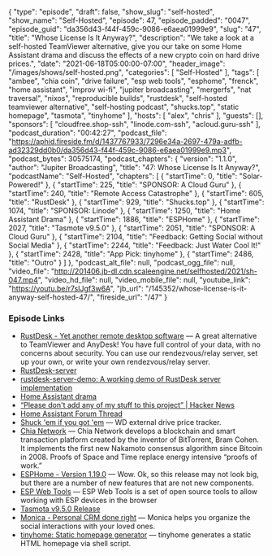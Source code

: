 {
  "type": "episode",
  "draft": false,
  "show_slug": "self-hosted",
  "show_name": "Self-Hosted",
  "episode": 47,
  "episode_padded": "0047",
  "episode_guid": "da356d43-f44f-459c-9086-e6aea01999e9",
  "slug": "47",
  "title": "Whose License Is It Anyway?",
  "description": "We take a look at a self-hosted TeamViewer alternative, give you our take on some Home Assistant drama and discuss the effects of a new crypto coin on hard drive prices.",
  "date": "2021-06-18T05:00:00-07:00",
  "header_image": "/images/shows/self-hosted.png",
  "categories": [
    "Self-Hosted"
  ],
  "tags": [
    "ambee",
    "chia coin",
    "drive failure",
    "esp web tools",
    "esphome",
    "frenck",
    "home assistant",
    "improv wi-fi",
    "jupiter broadcasting",
    "mergerfs",
    "nat traversal",
    "nixos",
    "reproducible builds",
    "rustdesk",
    "self-hosted teamviewer alternative",
    "self-hosting podcast",
    "shucks.top",
    "static homepage",
    "tasmota",
    "tinyhome"
  ],
  "hosts": [
    "alex",
    "chris"
  ],
  "guests": [],
  "sponsors": [
    "cloudfree.shop-ssh",
    "linode.com-ssh",
    "acloud.guru-ssh"
  ],
  "podcast_duration": "00:42:27",
  "podcast_file": "https://aphid.fireside.fm/d/1437767933/7296e34a-2697-479a-adfb-ad32329dd0b0/da356d43-f44f-459c-9086-e6aea01999e9.mp3",
  "podcast_bytes": 30575174,
  "podcast_chapters": {
    "version": "1.1.0",
    "author": "Jupiter Broadcasting",
    "title": "47: Whose License Is It Anyway?",
    "podcastName": "Self-Hosted",
    "chapters": [
      {
        "startTime": 0,
        "title": "Solar-Powered!"
      },
      {
        "startTime": 225,
        "title": "SPONSOR: A Cloud Guru"
      },
      {
        "startTime": 240,
        "title": "Remote Access Catastrophe"
      },
      {
        "startTime": 605,
        "title": "RustDesk"
      },
      {
        "startTime": 929,
        "title": "Shucks.top"
      },
      {
        "startTime": 1074,
        "title": "SPONSOR: Linode"
      },
      {
        "startTime": 1250,
        "title": "Home Assistant Drama"
      },
      {
        "startTime": 1886,
        "title": "ESPHome"
      },
      {
        "startTime": 2027,
        "title": "Tasmote v9.5.0"
      },
      {
        "startTime": 2051,
        "title": "SPONSOR: A Cloud Guru"
      },
      {
        "startTime": 2104,
        "title": "Feedback: Getting Social without Social Media"
      },
      {
        "startTime": 2244,
        "title": "Feedback: Just Water Cool It!"
      },
      {
        "startTime": 2428,
        "title": "App Pick: tinyhome"
      },
      {
        "startTime": 2486,
        "title": "Outro"
      }
    ]
  },
  "podcast_alt_file": null,
  "podcast_ogg_file": null,
  "video_file": "http://201406.jb-dl.cdn.scaleengine.net/selfhosted/2021/sh-047.mp4",
  "video_hd_file": null,
  "video_mobile_file": null,
  "youtube_link": "https://youtu.be/r7sIJgf3w6A",
  "jb_url": "/145352/whose-license-is-it-anyway-self-hosted-47/",
  "fireside_url": "/47"
}


### Episode Links

  * [RustDesk - Yet another remote desktop software](https://github.com/rustdesk/rustdesk "RustDesk - Yet another remote desktop software") — A great alternative to TeamViewer and AnyDesk! You have full control of your data, with no concerns about security. You can use our rendezvous/relay server, set up your own, or write your own rendezvous/relay server.
  * [RustDesk-server](https://github.com/rustdesk/rustdesk-server/blob/master/id-relay-set.md "RustDesk-server")
  * [rustdesk-server-demo: A working demo of RustDesk server implementation](https://github.com/rustdesk/rustdesk-server-demo "rustdesk-server-demo: A working demo of RustDesk server implementation")
  * [Home Assistant drama](https://github.com/NixOS/nixpkgs/pull/126326 "Home Assistant drama")
  * [“Please don't add any of my stuff to this project” | Hacker News](https://news.ycombinator.com/item?id=27505277 "“Please don't add any of my stuff to this project” | Hacker News")
  * [Home Assistant Forum Thread](https://community.home-assistant.io/t/consider-to-avoid-adding-library-dependencies-from-frenck/315185 "Home Assistant Forum Thread")
  * [Shuck 'em if you got 'em](https://shucks.top/ "Shuck 'em if you got 'em") — WD external drive price tracker.
  * [Chia Network](https://www.chia.net/ "Chia Network") — Chia Network develops a blockchain and smart transaction platform created by the inventor of BitTorrent, Bram Cohen. It implements the first new Nakamoto consensus algorithm since Bitcoin in 2008. Proofs of Space and Time replace energy intensive “proofs of work.”
  * [ESPHome - Version 1.19.0](https://esphome.io/changelog/v1.19.0.html "ESPHome - Version 1.19.0") — Wow. Ok, so this release may not look big, but there are a number of new features that are not new components.
  * [ESP Web Tools](https://esphome.github.io/esp-web-tools/ "ESP Web Tools") — ESP Web Tools is a set of open source tools to allow working with ESP devices in the browser
  * [Tasmota v9.5.0 Release](https://github.com/arendst/Tasmota/releases/tag/v9.5.0 "Tasmota v9.5.0 Release")
  * [Monica - Personal CRM done right](https://www.monicahq.com/ "Monica - Personal CRM done right") — Monica helps you organize the social interactions with your loved ones.
  * [tinyhome: Static homepage generator](https://github.com/bderenzo/tinyhome "tinyhome: Static homepage generator") — tinyhome generates a static HTML homepage via shell script.


